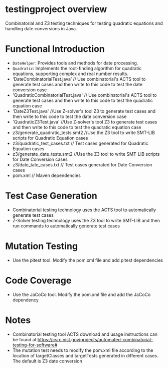 # testingproject overview
Combinatorial and Z3 testing techniques for testing quadratic equations and handling date conversions in Java.

# Functional Introduction

- `DateHelper`: Provides tools and methods for date processing.
- `Quadratic`: Implements the root-finding algorithm for quadratic equations, supporting complex and real number results.
- ‘DateCombinatorialTest.java’ // Use combinatorial's ACTS tool to generate test cases and then write to this code to test the date conversion case
- 'QuadraticCombinatorialTest.java' // Use combinatorial's ACTS tool to generate test cases and then write to this code to test the quadratic equation case
- 'DateZ3Test.java' //Use Z-solver's tool Z3 to generate test cases and then write to this code to test the date conversion case
- 'QuadraticZ3Test.java' //Use Z-solver's tool Z3 to generate test cases and then write to this code to test the quadratic equation case
- z3/generate_quadratic_tests.smt2 //Use the Z3 tool to write SMT-LIB scripts for Quadratic Equation cases
- z3/quadratic_test_cases.txt // Test cases generated for Quadratic Equation cases
- z3/generate_date_tests.smt2 //Use the Z3 tool to write SMT-LIB scripts for Date Conversion cases
- z3/date_tate_cases.txt // Test cases generated for Date Conversion cases
- pom.xml // Maven dependencies

# Test Case Generation
- Combinatorial testing technology uses the ACTS tool to automatically generate test cases
- Z-Solver testing technology uses the Z3 tool to write SMT-LIB and then run commands to automatically generate test cases

# Mutation Testing
- Use the pitest tool. Modify the pom.xml file and add pitest dependencies 

# Code Coverage
- Use the JaCoCo tool. Modify the pom.xml file and add the JaCoCo dependency

# Notes
- Combinatorial testing tool ACTS download and usage instructions can be found at https://csrc.nist.gov/projects/automated-combinatorial-testing-for-software#
- The mutation test needs to modify the pom.xml file according to the location of targetClasses and targetTests generated in different cases. The default is Z3 date conversion
